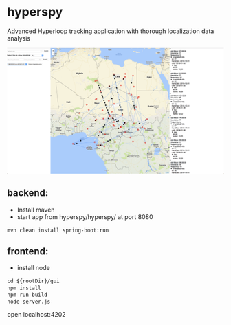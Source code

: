 # hyperspy
Advanced Hyperloop tracking application with thorough localization data analysis

![](https://github.com/DrRefactor/hyperspy/blob/master/map.png)

## backend:
* Install maven
* start app from hyperspy/hyperspy/ at port 8080 
```
mvn clean install spring-boot:run
```

## frontend:
* install node
```
cd ${rootDir}/gui
npm install
npm run build
node server.js
```
open localhost:4202

